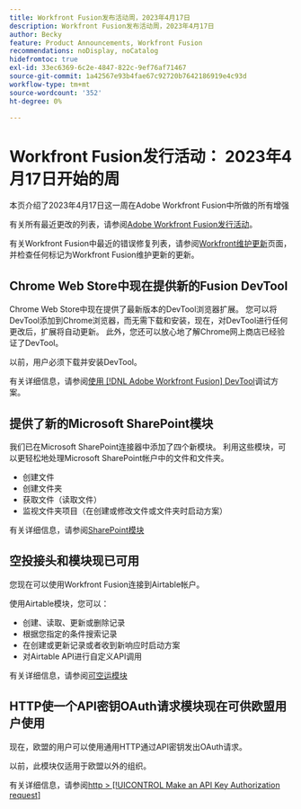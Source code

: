 ```yaml
---
title: Workfront Fusion发布活动周，2023年4月17日
description: Workfront Fusion发布活动周，2023年4月17日
author: Becky
feature: Product Announcements, Workfront Fusion
recommendations: noDisplay, noCatalog
hidefromtoc: true
exl-id: 33ec6369-6c2e-4847-822c-9ef76af71467
source-git-commit: 1a42567e93b4fae67c92720b7642186919e4c93d
workflow-type: tm+mt
source-wordcount: '352'
ht-degree: 0%

---
```


# Workfront Fusion发行活动： 2023年4月17日开始的周

本页介绍了2023年4月17日这一周在Adobe Workfront Fusion中所做的所有增强

有关所有最近更改的列表，请参阅[Adobe Workfront Fusion发行活动](/help/workfront-fusion/fusion-product-releases/fusion-release-activity.md)。

有关Workfront Fusion中最近的错误修复列表，请参阅[Workfront维护更新](https://experienceleague.adobe.com/docs/workfront-known-issues/releases/current-updates.html?lang=zh-Hans)页面，并检查任何标记为Workfront Fusion维护更新的更新。

## Chrome Web Store中现在提供新的Fusion DevTool

Chrome Web Store中现在提供了最新版本的DevTool浏览器扩展。 您可以将DevTool添加到Chrome浏览器，而无需下载和安装，现在，对DevTool进行任何更改后，扩展将自动更新。 此外，您还可以放心地了解Chrome网上商店已经验证了DevTool。

以前，用户必须下载并安装DevTool。

有关详细信息，请参阅[使用 [!DNL Adobe Workfront Fusion] DevTool](/help/workfront-fusion/manage-scenarios/debug-a-scenario.md)调试方案。

## 提供了新的Microsoft SharePoint模块

我们已在Microsoft SharePoint连接器中添加了四个新模块。 利用这些模块，可以更轻松地处理Microsoft SharePoint帐户中的文件和文件夹。

* 创建文件
* 创建文件夹
* 获取文件（读取文件）
* 监视文件夹项目（在创建或修改文件或文件夹时启动方案）

有关详细信息，请参阅[SharePoint模块](/help/workfront-fusion/references/apps-and-modules/third-party-connectors/sharepoint-modules.md)

## 空投接头和模块现已可用

您现在可以使用Workfront Fusion连接到Airtable帐户。

使用Airtable模块，您可以：

* 创建、读取、更新或删除记录
* 根据您指定的条件搜索记录
* 在创建或更新记录或者收到新响应时启动方案
* 对Airtable API进行自定义API调用

有关详细信息，请参阅[可空运模块](/help/workfront-fusion/references/apps-and-modules/third-party-connectors/airtable-modules.md)

## HTTP使一个API密钥OAuth请求模块现在可供欧盟用户使用

现在，欧盟的用户可以使用通用HTTP通过API密钥发出OAuth请求。

以前，此模块仅适用于欧盟以外的组织。

有关详细信息，请参阅[http > [!UICONTROL Make an API Key Authorization request]](/help/workfront-fusion/references/apps-and-modules/universal-connectors/http-module-make-an-api-key-auth-request.md)
